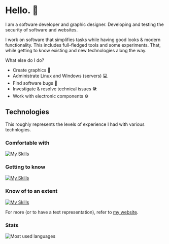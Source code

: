 # Hello. 👋

I am a software developer and graphic designer.
Developing and testing the security of software and websites.

I work on software that simplifies tasks while having good looks & modern functionality. This includes full-fledged tools and some experiments. That, while getting to know existing and new technologies along the way.

What else do I do?

-   Create graphics 🎨
-   Administrate Linux and Windows (servers) 💻
-   Find software bugs 🐛
-   Investigate & resolve technical issues 🛠
-   Work with electronic components ⚙

## Technologies

This roughly represents the levels of experience I had with various technlogies.

### Comfortable with
[![My Skills](https://skillicons.dev/icons?i=rust,flutter,dart,php,python,typescript,sass,html,css,javascript,nodejs,mysql,sqlite,linux,git,nginx,cloudflare,markdown,raspberrypi,vscode,webpack,regex,github,bash,svg&perline=6)](https://skillicons.dev)

### Getting to know
[![My Skills](https://skillicons.dev/icons?i=webassembly,golang&perline=6)](https://skillicons.dev)

### Know of to an extent
[![My Skills](https://skillicons.dev/icons?i=c,cpp,cs,kotlin,java,androidstudio,visualstudio,powershell,azure,blender,discordbots&perline=6)](https://skillicons.dev)

For more (or to have a text representation), refer to [my website](https://uint.dev/).

### Stats

<img src="https://github-readme-stats.vercel.app/api/top-langs?username=uintdev&langs_count=8&hide=c,c%2B%2B,makefile,assembly,cmake,objective-c,swift,ruby,kotlin,ejs,html&show_icons=true&layout=compact&bg_color=242424&text_color=ffffff&title_color=ffffff&border_radius=20&hide_border=true" alt="Most used languages">
